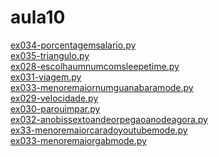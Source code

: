 # aula10 
<a href='https://gabrielryanft.github.io/learning/cursoemvideo/python/exerciciospython/aula10/ex034-porcentagemsalario.py' target='_blank' rel='next'>ex034-porcentagemsalario.py</a><br/>
<a href='https://gabrielryanft.github.io/learning/cursoemvideo/python/exerciciospython/aula10/ex035-triangulo.py' target='_blank' rel='next'>ex035-triangulo.py</a><br/>
<a href='https://gabrielryanft.github.io/learning/cursoemvideo/python/exerciciospython/aula10/ex028-escolhaumnumcomsleepetime.py' target='_blank' rel='next'>ex028-escolhaumnumcomsleepetime.py</a><br/>
<a href='https://gabrielryanft.github.io/learning/cursoemvideo/python/exerciciospython/aula10/ex031-viagem.py' target='_blank' rel='next'>ex031-viagem.py</a><br/>
<a href='https://gabrielryanft.github.io/learning/cursoemvideo/python/exerciciospython/aula10/ex033-menoremaiornumguanabaramode.py' target='_blank' rel='next'>ex033-menoremaiornumguanabaramode.py</a><br/>
<a href='https://gabrielryanft.github.io/learning/cursoemvideo/python/exerciciospython/aula10/ex029-velocidade.py' target='_blank' rel='next'>ex029-velocidade.py</a><br/>
<a href='https://gabrielryanft.github.io/learning/cursoemvideo/python/exerciciospython/aula10/ex030-parouimpar.py' target='_blank' rel='next'>ex030-parouimpar.py</a><br/>
<a href='https://gabrielryanft.github.io/learning/cursoemvideo/python/exerciciospython/aula10/ex032-anobissextoandeorpegaoanodeagora.py' target='_blank' rel='next'>ex032-anobissextoandeorpegaoanodeagora.py</a><br/>
<a href='https://gabrielryanft.github.io/learning/cursoemvideo/python/exerciciospython/aula10/ex33-menoremaiorcaradoyoutubemode.py' target='_blank' rel='next'>ex33-menoremaiorcaradoyoutubemode.py</a><br/>
<a href='https://gabrielryanft.github.io/learning/cursoemvideo/python/exerciciospython/aula10/ex033-menoremaiorgabmode.py' target='_blank' rel='next'>ex033-menoremaiorgabmode.py</a><br/>
